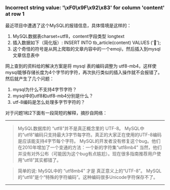 ### Incorrect string value: '\xF0\x9F\x92\x83' for column 'content' at row 1

最近项目中遭遇了这个MySQL的报错信息，具体情境是这样的：

  1. MySQL数据表charset=utf8，content字段类型 longtext
  2. 插入数据如下（简化版）: INSERT INTO tb_article(content) VALUES ('💃');
  3. 这个奇怪的符号是从网上爬取的文章内容中的一个emoji，然后插入到mysql文章信息表中

网上查到的资料给的解决方案是将 mysql 表的编码调整为 utf8-mb4，这样使mysql能够存储长度为4个字节的字符，再次执行类似的插入操作就不会报错了。
然后就产生了几个问题：

  1. mysql为什么不支持4字节字符？
  2. mysql中的utf8和utf8-mb4分别是什么？
  3. utf-8编码是怎么处理多字节字符的？

对于问题1和2下面有一段简短的解释，摘抄自网络：

---------
>MySQL数据库的 “utf8”并不是真正概念里的 UTF-8。
MySQL中的“utf8”编码只支持最大3字节每字符。真正的大家正在使用的UTF-8编码是应该能支持4字节每个字符。
MySQL的开发者没有修复这个bug。他们在2010年增加了一个变通的方法：一个新的字符集“utf8mb4”
当然，他们并没有对外公布（可能因为这个bug有点尴尬）。现在很多指南推荐用户使用“utf8”其实都错了。

>简单的说:
MySQL中的 “utf8mb4” 才是 真正意义上的“UTF-8”。
MySQL的“utf8”是个“特殊的字符编码”。这种编码很多Unicode字符保存不了。

---------
